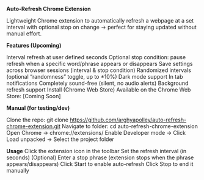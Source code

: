 **Auto-Refresh Chrome Extension**

Lightweight Chrome extension to automatically refresh a webpage at a set interval with optional stop on change → perfect for staying updated without manual effort.

**Features (Upcoming)**

Interval refresh at user defined seconds
Optional stop condition: pause refresh when a specific word/phrase appears or disappears
Save settings across browser sessions (interval & stop condition)
Randomized intervals (optional “randomness” toggle, up to ±10%)
Dark mode support
In tab notifications
Completely sound-free (silent, no audio alerts)
Background refresh support
Install (Chrome Web Store)
Available on the Chrome Web Store: [Coming Soon]

**Manual (for testing/dev)**

Clone the repo:
git clone https://github.com/arghyapolley/auto-refresh-chrome-extension.git
Navigate to folder:
cd auto-refresh-chrome-extension
Open Chrome → chrome://extensions/
Enable Developer mode → Click Load unpacked → Select the project folder

**Usage**
Click the extension icon in the toolbar
Set the refresh interval (in seconds)
(Optional) Enter a stop phrase (extension stops when the phrase appears/disappears)
Click Start to enable auto-refresh
Click Stop to end it manually

